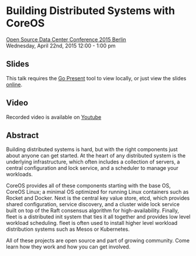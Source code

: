 # Building Distributed Systems with CoreOS

[Open Source Data Center Conference 2015 Berlin](https://www.netways.de/index.php?id=2561&L=1)    
Wednesday, April 22nd, 2015
12:00 - 1:00 pm

## Slides

This talk requires the [Go Present](https://godoc.org/golang.org/x/tools/present) tool to view locally, or just view the slides [online](http://go-talks.appspot.com/github.com/kelseyhightower/osdc-2015/slides/building-distributed-systems-with-coreos.slide).

## Video

Recorded video is available on [Youtube](https://www.youtube.com/watch?v=bU9Uh4ihgR4&feature=youtu.be)

## Abstract

Building distributed systems is hard, but with the right components just about anyone can get started. At the heart of any distributed system is the underlying infrastructure, which often includes a collection of servers, a central configuration and lock service, and a scheduler to manage your workloads.

CoreOS provides all of these components starting with the base OS, CoreOS Linux; a minimal OS optimized for running Linux containers such as Rocket and Docker. Next is the central key value store, etcd, which provides shared configuration, service discovery, and a cluster wide lock service built on top of the Raft consensus algorithm for high-availability. Finally, fleet is a distributed init system that ties it all together and provides low level workload scheduling. fleet is often used to install higher level workload distribution systems such as Mesos or Kubernetes.

All of these projects are open source and part of growing community. Come learn how they work and how you can get involved.
